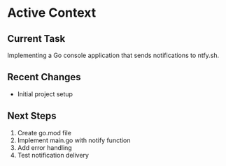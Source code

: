 # Active Context

## Current Task
Implementing a Go console application that sends notifications to ntfy.sh.

## Recent Changes
- Initial project setup

## Next Steps
1. Create go.mod file
2. Implement main.go with notify function
3. Add error handling
4. Test notification delivery